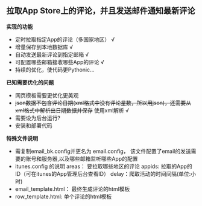 
## 拉取App Store上的评论，并且发送邮件通知最新评论

**实现的功能**

- 定时拉取指定App的评论（多国家地区） √
- 增量保存到本地数据库 √
- 自动发送最新评论到指定邮箱 √
- 可配置哪些邮箱接收哪些App的评论 √
- 持续的优化，使代码更Pythonic...

**已知需要优化的问题**
- 网页模板需要更优化更美观
- ~~json数据不包含评论日期(xml格式中没有评论星数，所以用json)，还需要从xml格式中解析出日期数据并保存~~ 使用xml解析 √
- 需要设为后台运行?
- 安装和部署代码



**特殊文件说明**
- 需复制email_bk.config并更名为 email.config， 该文件配置了email的发送需要的账号和服务器,以及哪些邮箱监听哪些App的配置
- itunes.config 的说明
  areas： 要拉取哪些地区的评论
  appids: 拉取的App的ID（可在itunes的App管理后台查看ID）
  delay：爬取活动的时间间隔(单位:小时)
- email_template.html： 最终生成评论的html模板
- row_template.html: 单个评论的html模板
